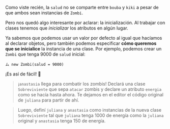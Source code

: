Como viste recién, la `salud` no se comparte entre `bouba` y `kiki` a pesar de que ambos sean instancias de `Zombi`.

Pero nos quedó algo interesante por aclarar: la inicialización. Al trabajar con clases tenemos que *inicializar* los atributos en algún lugar.

Ya sabemos que podemos usar un valor por defecto al igual que hacíamos al declarar objetos, pero también podemos especificar **cómo queremos que se inicialice** la instancia de una clase. Por ejemplo, podemos crear un `Zombi` que tenga 9000 de `salud` inicial:

```wollok
ム new Zombi(salud = 9000)
```

¡Es así de fácil! :tada: 

> ¡`anastasia` llega para combatir los zombis! Declará una clase `Sobreviviente` que sepa `atacar` zombis y declare un atributo `energia` como se hacía hasta ahora. Te dejamos en el editor el código original de `juliana` para partir de ahí.

> Luego, definí `juliana` y `anastasia` como instancias de la nueva clase `Sobreviviente` tal que `juliana` tenga 1000 de energía como la `juliana` original y `anastasia` tenga 150 de energía.